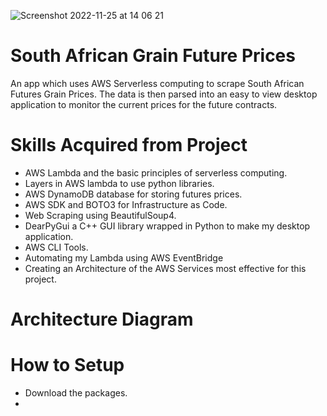 ![Screenshot 2022-11-25 at 14 06 21](https://user-images.githubusercontent.com/58882596/203982916-a8304712-8a99-46f2-8642-5ce1ce0e6518.png)

# South African Grain Future Prices 

An app which uses AWS Serverless computing to scrape South African Futures Grain Prices. The data is then parsed into an easy to view desktop application to monitor the current prices for the future contracts. 

# Skills Acquired from Project 

- AWS Lambda and the basic principles of serverless computing.
- Layers in AWS lambda to use python libraries. 
- AWS DynamoDB database for storing futures prices.
- AWS SDK and BOTO3 for Infrastructure as Code.
- Web Scraping using BeautifulSoup4.
- DearPyGui a C++ GUI library wrapped in Python to make my desktop application. 
- AWS CLI Tools.
- Automating my Lambda using AWS EventBridge
- Creating an Architecture of the AWS Services most effective for this project.

# Architecture Diagram

# How to Setup 

- Download the packages.
- 

